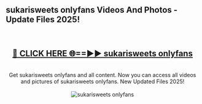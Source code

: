<h2>sukarisweets onlyfans Videos And Photos - Update Files 2025!</h2>
<br>
<div align="center">
<h2><a href="https://linkcuts.com/hfmhzwbr" rel="nofollow">🔴 CLICK HERE 🌐==►► sukarisweets onlyfans</a></h2>
<br>
Get sukarisweets onlyfans and all content. Now you can access all videos and pictures of sukarisweets onlyfans. New Updated Files 2025!
<br>
<br>
<a href="https://linkcuts.com/hfmhzwbr" rel="nofollow" data-target="animated-image.originalLink"><img src="https://i.ibb.co.com/WyWwxjT/player-gif2.gif" alt="sukarisweets onlyfans" style="max-width: 100%; display: inline-block;" data-target="animated-image.originalImage"></a>
</div>
<br>